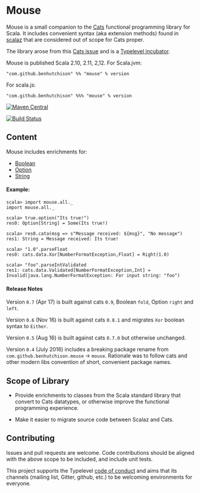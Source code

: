 # Mouse
Mouse is a small companion to the [Cats](https://github.com/typelevel/cats) functional programming library for Scala. It
includes convenient syntax (aka extension methods) found in [scalaz](https://github.com/scalaz/scalaz) that are considered out of scope for Cats proper.

The library arose from this [Cats issue](https://github.com/typelevel/cats/issues/791) and is a [Typelevel incubator](http://typelevel.org/projects/).

Mouse is published Scala 2.10, 2.11, 2,12. For Scala.jvm:

`"com.github.benhutchison" %% "mouse" % version`
 
For scala.js:

`"com.github.benhutchison" %%% "mouse" % version`

[![Maven Central](https://img.shields.io/maven-central/v/com.github.benhutchison/mouse_2.12.svg)](https://maven-badges.herokuapp.com/maven-central/com.github.benhutchison/mouse_2.12)


[![Build Status](https://travis-ci.org/benhutchison/mouse.svg?branch=master)](https://travis-ci.org/benhutchison/mouse)

## Content

Mouse includes enrichments for:

- [Boolean](./shared/src/main/scala/mouse/boolean.scala)
- [Option](./shared/src/main/scala/mouse/option.scala)
- [String](./shared/src/main/scala/mouse/string.scala)

#### Example:

```
scala> import mouse.all._
import mouse.all._

scala> true.option("Its true!")
res0: Option[String] = Some(Its true!)

scala> res0.cata(msg => s"Message received: ${msg}", "No message")
res1: String = Message received: Its true!

scala> "1.0".parseFloat
res0: cats.data.Xor[NumberFormatException,Float] = Right(1.0)

scala> "foo".parseIntValidated
res1: cats.data.Validated[NumberFormatException,Int] = Invalid(java.lang.NumberFormatException: For input string: "foo")
```

#### Release Notes

Version `0.7` (Apr 17) is built against cats `0.9`, Boolean `fold`, Option `right` and `left`.

Version `0.6` (Nov 16) is built against cats `0.8.1` and migrates `Xor` boolean syntax to `Either`.

Version `0.5` (Aug 16) is built against cats `0.7.0` but otherwise unchanged.

Version `0.4` (July 2016) includes a breaking package rename from `com.github.benhutchison.mouse` -> `mouse`. Rationale was
to follow cats and other modern libs convention of short, convenient package names. 

## Scope of Library

- Provide enrichments to classes from the Scala standard library that convert to Cats datatypes, 
or otherwise improve the functional programming experience.

- Make it easier to migrate source code between Scalaz and Cats.

## Contributing

Issues and pull requests are welcome. Code contributions should be aligned with the above scope to be included, and include unit tests.

This project supports the Typelevel [code of conduct](http://typelevel.org/conduct.html) and aims that its channels 
(mailing list, Gitter, github, etc.) to be welcoming environments for everyone.
 

